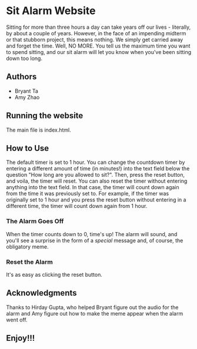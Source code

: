 # Sit Alarm Website

Sitting for more than three hours a day can take years off our lives - literally, by about a couple of years. However, in the face of an impending midterm or that stubborn project, this means nothing. We simply get carried away and forget the time. Well, NO MORE. You tell us the maximum time you want to spend sitting, and our sit alarm will let you know when you've been sitting down too long.

## Authors

* Bryant Ta
* Amy Zhao

## Running the website

The main file is index.html. 

## How to Use

The default timer is set to 1 hour. You can change the countdown timer by entering a different amount of time (in minutes!) into the text field below the question "How long are you allowed to sit?". Then, press the reset button, and voila, the timer will reset. You can also reset the timer without entering anything into the text field. In that case, the timer will count down again from the time it was previously set to. For example, if the timer was originally set to 1 hour and you press the reset button without entering in a different time, the timer will count down again from 1 hour. 

### The Alarm Goes Off
When the timer counts down to 0, time's up! The alarm will sound, and you'll see a surprise in the form of a *special* message and, of course, the obligatory meme. 

### Reset the Alarm
It's as easy as clicking the reset button.

## Acknowledgments

Thanks to Hirday Gupta, who helped Bryant figure out the audio for the alarm and Amy figure out how to make the meme appear when the alarm went off. 

## Enjoy!!!
